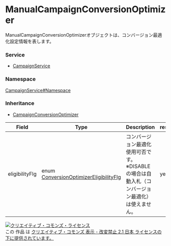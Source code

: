 

# ManualCampaignConversionOptimizer

ManualCampaignConversionOptimizerオブジェクトは、コンバージョン最適化設定情報を表します。

### Service

+ [CampaignService](../../services/CampaignService.md)

### Namespace

[CampaignService#Namespace](../../services/CampaignService.md#namespace)

### Inheritance

+ [CampaignConversionOptimizer](./CampaignConversionOptimizer.md)

| Field | Type | Description | response | add | set | remove |
| ----- | ---- | ----------- | -------- | --------- | --------- | --------- |
| eligibilityFlg | enum [ConversionOptimizerEligibilityFlg](./ConversionOptimizerEligibilityFlg.md) | コンバージョン最適化使用可否です。<br>※DISABLEの場合は自動入札（コンバージョン最適化）は使えません。 | yes | Ignore | Ignore | Ignore | |

<a rel="license" href="http://creativecommons.org/licenses/by-nd/2.1/jp/"><img alt="クリエイティブ・コモンズ・ライセンス" style="border-width:0" src="https://i.creativecommons.org/l/by-nd/2.1/jp/88x31.png" /></a><br />この 作品 は <a rel="license" href="http://creativecommons.org/licenses/by-nd/2.1/jp/">クリエイティブ・コモンズ 表示 - 改変禁止 2.1 日本 ライセンスの下に提供されています。</a>
